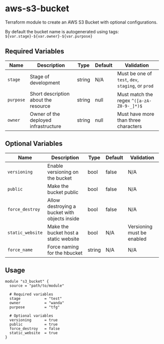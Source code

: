 # aws-s3-bucket
Terraform module to create an AWS S3 Bucket with optional configurations.

By default the bucket name is autogenerated using tags: ```${var.stage}-${var.owner}-${var.purpose}```

## Required Variables

| Name     | Description                          | Type    | Default | Validation                                                  |
|----------|--------------------------------------|---------|---------|-------------------------------------------------------------|
| `stage`  | Stage of development                 | string  | N/A     | Must be one of `test`, `dev`, `staging`, or `prod`          |
| `purpose`| Short description about the resource | string  | null    | Must match the regex `^([a-zA-Z0-9-_]*)$`                   |
| `owner`  | Owner of the deployed infrastructure | string  | null    | Must have more than three characters                        |

## Optional Variables

| Name            | Description                         | Type   | Default | Validation                                  |
|-----------------|-------------------------------------|--------|---------|---------------------------------------------|
| `versioning`    | Enable versioning on the bucket     | bool   | false   | N/A                                         |
| `public`        | Make the bucket public              | bool   | false   | N/A                                         |
| `force_destroy` | Allow destroying a bucket with objects inside | bool | false | N/A                                         |
| `static_website`| Make the bucket host a static website| bool  | N/A     | Versioning must be enabled                  |
| `force_name`    | Force naming for the hbucket        | string | N/A     | N/A                                         |

## Usage

```hcl
module "s3_bucket" {
  source = "path/to/module"

  # Required variables
  stage           = "test"
  owner           = "wanda"
  purpose         = "tfg"

  # Optional variables
  versioning      = true
  public          = true
  force_destroy   = false
  static_website  = true
}
```